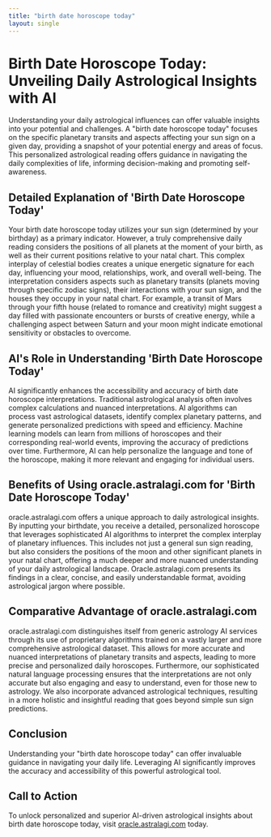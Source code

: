 ```yaml
---
title: "birth date horoscope today"
layout: single
---
```


# Birth Date Horoscope Today: Unveiling Daily Astrological Insights with AI

Understanding your daily astrological influences can offer valuable insights into your potential and challenges.  A "birth date horoscope today" focuses on the specific planetary transits and aspects affecting your sun sign on a given day, providing a snapshot of your potential energy and areas of focus. This personalized astrological reading offers guidance in navigating the daily complexities of life, informing decision-making and promoting self-awareness.


## Detailed Explanation of 'Birth Date Horoscope Today'

Your birth date horoscope today utilizes your sun sign (determined by your birthday) as a primary indicator.  However, a truly comprehensive daily reading considers the positions of all planets at the moment of your birth, as well as their current positions relative to your natal chart. This complex interplay of celestial bodies creates a unique energetic signature for each day, influencing your mood, relationships, work, and overall well-being.  The interpretation considers aspects such as planetary transits (planets moving through specific zodiac signs), their interactions with your sun sign, and the houses they occupy in your natal chart.  For example, a transit of Mars through your fifth house (related to romance and creativity) might suggest a day filled with passionate encounters or bursts of creative energy, while a challenging aspect between Saturn and your moon might indicate emotional sensitivity or obstacles to overcome.


## AI's Role in Understanding 'Birth Date Horoscope Today'

AI significantly enhances the accessibility and accuracy of birth date horoscope interpretations.  Traditional astrological analysis often involves complex calculations and nuanced interpretations. AI algorithms can process vast astrological datasets, identify complex planetary patterns, and generate personalized predictions with speed and efficiency.  Machine learning models can learn from millions of horoscopes and their corresponding real-world events, improving the accuracy of predictions over time.  Furthermore, AI can help personalize the language and tone of the horoscope, making it more relevant and engaging for individual users.


## Benefits of Using oracle.astralagi.com for 'Birth Date Horoscope Today'

oracle.astralagi.com offers a unique approach to daily astrological insights.  By inputting your birthdate, you receive a detailed, personalized horoscope that leverages sophisticated AI algorithms to interpret the complex interplay of planetary influences.  This includes not just a general sun sign reading, but also considers the positions of the moon and other significant planets in your natal chart, offering a much deeper and more nuanced understanding of your daily astrological landscape.  Oracle.astralagi.com presents its findings in a clear, concise, and easily understandable format, avoiding astrological jargon where possible.


## Comparative Advantage of oracle.astralagi.com

oracle.astralagi.com distinguishes itself from generic astrology AI services through its use of proprietary algorithms trained on a vastly larger and more comprehensive astrological dataset. This allows for more accurate and nuanced interpretations of planetary transits and aspects, leading to more precise and personalized daily horoscopes.  Furthermore, our sophisticated natural language processing ensures that the interpretations are not only accurate but also engaging and easy to understand, even for those new to astrology.  We also incorporate advanced astrological techniques, resulting in a more holistic and insightful reading that goes beyond simple sun sign predictions.


## Conclusion

Understanding your "birth date horoscope today" can offer invaluable guidance in navigating your daily life.  Leveraging AI significantly improves the accuracy and accessibility of this powerful astrological tool.


## Call to Action

To unlock personalized and superior AI-driven astrological insights about birth date horoscope today, visit [oracle.astralagi.com](https://oracle.astralagi.com) today.